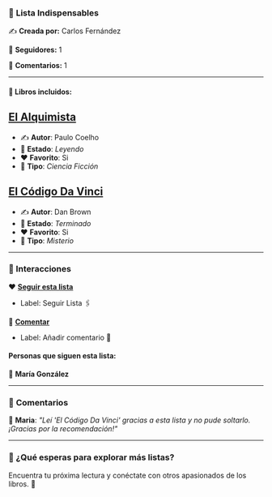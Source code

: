 ### 🌟 **Lista Indispensables**  

✍️ **Creada por:** Carlos Fernández

💾 **Seguidores:** 1 

💬 **Comentarios:** 1  

---


#### 📖 **Libros incluidos:** 

## [El Alquimista](https://github.com/savamidev/BookTrack/blob/a155c6f52c585acb99ef24d34de69a18816c2ee2/Biblioteca/El%20Alquimista.md)

- ✍️ **Autor**: Paulo Coelho
- 📖 **Estado**: _Leyendo_
- ❤️ **Favorito**: Si
- 🔖 **Tipo**: _Ciencia Ficción_

## [El Código Da Vinci](https://github.com/savamidev/BookTrack/blob/a155c6f52c585acb99ef24d34de69a18816c2ee2/Biblioteca/El%20C%C3%B3digo%20Da%20Vinci.md)

- ✍️ **Autor**: Dan Brown
- 📖 **Estado**: _Terminado_
- ❤️ **Favorito**: Si
- 🔖 **Tipo**: _Misterio_


---

### 🚀 Interacciones  

❤️ **[Seguir esta lista](https://github.com/savamidev/BookTrack/issues)**  
  - Label: Seguir Lista 🖇️
    
💬 **[Comentar]([issues](https://github.com/savamidev/BookTrack/issues))**  
  - Label: Añadir comentario 💬

#### **Personas que siguen esta lista:**  
👤 **María González**   

---

### 💬 **Comentarios**  

📌 **Maria**: *"Leí 'El Código Da Vinci' gracias a esta lista y no pude soltarlo. ¡Gracias por la recomendación!"*  


---

### 📝 ¿Qué esperas para explorar más listas?  
Encuentra tu próxima lectura y conéctate con otros apasionados de los libros. 🌟  

